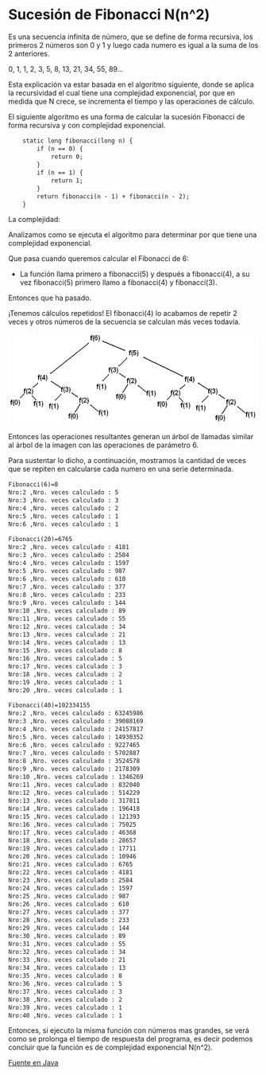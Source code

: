 # Sucesión de Fibonacci N(n^2)

Es una secuencia infinita de número, que se define de forma recursiva, los primeros 2 números son 0 y 1 y luego cada numero es igual a la suma de los 2 anteriores.

0, 1, 1, 2, 3, 5, 8, 13, 21, 34, 55, 89...

Esta explicación va estar basada en el algoritmo siguiente, donde se aplica la recursividad el cual tiene una complejidad exponencial, por que en medida que N crece, se incrementa el tiempo y las operaciones de cálculo.

El siguiente algoritmo es una forma de calcular la sucesión Fibonacci de forma recursiva y con complejidad exponencial.
```
    static long fibonacci(long n) {
        if (n == 0) {
            return 0;
        }
        if (n == 1) {
            return 1;
        }
        return fibonacci(n - 1) + fibonacci(n - 2);
    }
```

La complejidad:

Analizamos como se ejecuta el algoritmo para determinar por que tiene una complejidad exponencial.

Que pasa cuando queremos calcular el Fibonacci de 6:
-	La función llama primero a fibonacci(5) y después a fibonacci(4), a su vez fibonacci(5) primero llamo a fibonacci(4) y fibonacci(3).

Entonces que ha pasado.

¡Tenemos cálculos repetidos!
El fibonacci(4) lo acabamos de repetir 2 veces y otros números de la secuencia se calculan más veces todavía.

![alt text](https://github.com/rclaros/ADS-2019-I/blob/master/fibonacci-arbol.png)

Entonces las operaciones resultantes generan un árbol de llamadas similar al árbol de la imagen con las operaciones de parámetro 6.

Para sustentar lo dicho, a continuación, mostramos la cantidad de veces que se repiten en calcularse cada numero en una serie determinada.

```
Fibonacci(6)=8
Nro:2 ,Nro. veces calculado : 5
Nro:3 ,Nro. veces calculado : 3
Nro:4 ,Nro. veces calculado : 2
Nro:5 ,Nro. veces calculado : 1
Nro:6 ,Nro. veces calculado : 1
```
```
Fibonacci(20)=6765
Nro:2 ,Nro. veces calculado : 4181
Nro:3 ,Nro. veces calculado : 2584
Nro:4 ,Nro. veces calculado : 1597
Nro:5 ,Nro. veces calculado : 987
Nro:6 ,Nro. veces calculado : 610
Nro:7 ,Nro. veces calculado : 377
Nro:8 ,Nro. veces calculado : 233
Nro:9 ,Nro. veces calculado : 144
Nro:10 ,Nro. veces calculado : 89
Nro:11 ,Nro. veces calculado : 55
Nro:12 ,Nro. veces calculado : 34
Nro:13 ,Nro. veces calculado : 21
Nro:14 ,Nro. veces calculado : 13
Nro:15 ,Nro. veces calculado : 8
Nro:16 ,Nro. veces calculado : 5
Nro:17 ,Nro. veces calculado : 3
Nro:18 ,Nro. veces calculado : 2
Nro:19 ,Nro. veces calculado : 1
Nro:20 ,Nro. veces calculado : 1
```
```
Fibonacci(40)=102334155
Nro:2 ,Nro. veces calculado : 63245986
Nro:3 ,Nro. veces calculado : 39088169
Nro:4 ,Nro. veces calculado : 24157817
Nro:5 ,Nro. veces calculado : 14930352
Nro:6 ,Nro. veces calculado : 9227465
Nro:7 ,Nro. veces calculado : 5702887
Nro:8 ,Nro. veces calculado : 3524578
Nro:9 ,Nro. veces calculado : 2178309
Nro:10 ,Nro. veces calculado : 1346269
Nro:11 ,Nro. veces calculado : 832040
Nro:12 ,Nro. veces calculado : 514229
Nro:13 ,Nro. veces calculado : 317811
Nro:14 ,Nro. veces calculado : 196418
Nro:15 ,Nro. veces calculado : 121393
Nro:16 ,Nro. veces calculado : 75025
Nro:17 ,Nro. veces calculado : 46368
Nro:18 ,Nro. veces calculado : 28657
Nro:19 ,Nro. veces calculado : 17711
Nro:20 ,Nro. veces calculado : 10946
Nro:21 ,Nro. veces calculado : 6765
Nro:22 ,Nro. veces calculado : 4181
Nro:23 ,Nro. veces calculado : 2584
Nro:24 ,Nro. veces calculado : 1597
Nro:25 ,Nro. veces calculado : 987
Nro:26 ,Nro. veces calculado : 610
Nro:27 ,Nro. veces calculado : 377
Nro:28 ,Nro. veces calculado : 233
Nro:29 ,Nro. veces calculado : 144
Nro:30 ,Nro. veces calculado : 89
Nro:31 ,Nro. veces calculado : 55
Nro:32 ,Nro. veces calculado : 34
Nro:33 ,Nro. veces calculado : 21
Nro:34 ,Nro. veces calculado : 13
Nro:35 ,Nro. veces calculado : 8
Nro:36 ,Nro. veces calculado : 5
Nro:37 ,Nro. veces calculado : 3
Nro:38 ,Nro. veces calculado : 2
Nro:39 ,Nro. veces calculado : 1
Nro:40 ,Nro. veces calculado : 1
```

Entonces, si ejecuto la misma función con números mas grandes, se verá como se prolonga el tiempo de respuesta del programa, es decir podemos concluir que la función es de complejidad exponencial N(n^2).

[Fuente en Java](https://github.com/rclaros/ADS-2019-I/blob/master/src/main/java/rclaros/algoritmos/Fibonacci.java)
